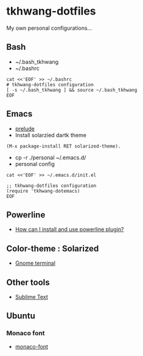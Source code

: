 tkhwang-dotfiles
================


My own personal configurations...

## Bash

* ~/.bash_tkhwang
* ~/.bashrc

```
cat <<'EOF' >> ~/.bashrc
# tkhwang-dotfiles configuration
[ -s ~/.bash_tkhwang ] && source ~/.bash_tkhwang
EOF
```

## Emacs

* [prelude](https://github.com/bbatsov/prelude)
* Install solarzied dartk theme

```
(M-x package-install RET solarized-theme).
```

* cp -r ./personal ~/.emacs.d/
* personal config

```
cat <<'EOF' >> ~/.emacs.d/init.el

;; tkhwang-dotfiles configuration
(require 'tkhwang-dotemacs)
EOF
```

## Powerline

* [How can I install and use powerline plugin?](http://askubuntu.com/questions/283908/how-can-i-install-and-use-powerline-plugin)

## Color-theme : Solarized

* [Gnome terminal](https://github.com/Anthony25/gnome-terminal-colors-solarized)


## Other tools

* [Sublime Text](http://www.sublimetext.com/3)


## Ubuntu

### Monaco font

* [monaco-font](https://github.com/cstrap/monaco-font)


